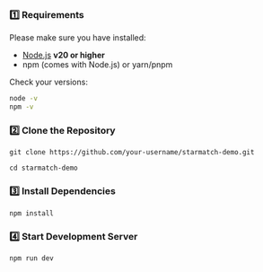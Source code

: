 ### 1️⃣ Requirements

Please make sure you have installed:

- [Node.js](https://nodejs.org/) **v20 or higher**
- npm (comes with Node.js) or yarn/pnpm

Check your versions:
```bash
node -v
npm -v
```

### 2️⃣ Clone the Repository
```
git clone https://github.com/your-username/starmatch-demo.git
```
```
cd starmatch-demo
```

### 3️⃣ Install Dependencies
```
npm install
```

### 4️⃣ Start Development Server
```
npm run dev
```

